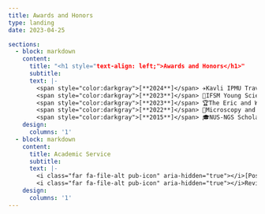 ```yaml
---
title: Awards and Honors
type: landing
date: 2023-04-25

sections:
  - block: markdown
    content:
      title: "<h1 style="text-align: left;">Awards and Honors</h1>"
      subtitle:
      text: |-
        <span style="color:darkgray">[**2024**]</span> ✈️Kavli IPMU Travel Award (AI-Driven Discovery in Physics and Astrophysics) <br/>
        <span style="color:darkgray">[**2023**]</span> 🔬IFSM Young Scientist Award (IMC20) <br/>
        <span style="color:darkgray">[**2023**]</span> 🏆The Eric and Wendy Schmidt AI in Science Fellowship <br/>
        <span style="color:darkgray">[**2022**]</span> 🏅Microscopy and Microanalysis Postdoctoral Scholar Award <br/>
        <span style="color:darkgray">[**2015**]</span> 🎓NUS-NGS Scholarship <br/>
    design:
      columns: '1'
  - block: markdown
    content:
      title: Academic Service
      subtitle:
      text: |-
        <i class="far fa-file-alt pub-icon" aria-hidden="true"></i>[Post-doc subcommittee member](https://microscopy.org/postdoc-officers) at [Microscopy Society of America](https://microscopy.org/) since 2024 <br/>
        <i class="far fa-file-alt pub-icon" aria-hidden="true"></i>Reviewer for [Microscopy and Microanalysis](https://academic.oup.com/mam) <br/>
    design:
      columns: '1'
---
```

